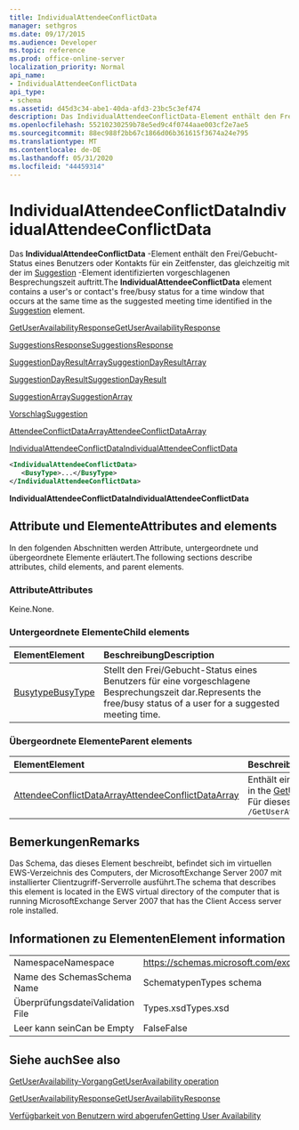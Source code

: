 ```yaml
---
title: IndividualAttendeeConflictData
manager: sethgros
ms.date: 09/17/2015
ms.audience: Developer
ms.topic: reference
ms.prod: office-online-server
localization_priority: Normal
api_name:
- IndividualAttendeeConflictData
api_type:
- schema
ms.assetid: d45d3c34-abe1-40da-afd3-23bc5c3ef474
description: Das IndividualAttendeeConflictData-Element enthält den Frei/Gebucht-Status eines Benutzers oder Kontakts für ein Zeitfenster, das gleichzeitig mit der im suggestion-Element identifizierten vorgeschlagenen Besprechungszeit auftritt.
ms.openlocfilehash: 55210230259b78e5ed9c4f0744aae003cf2e7ae5
ms.sourcegitcommit: 88ec988f2bb67c1866d06b361615f3674a24e795
ms.translationtype: MT
ms.contentlocale: de-DE
ms.lasthandoff: 05/31/2020
ms.locfileid: "44459314"
---
```

# <a name="individualattendeeconflictdata"></a><span data-ttu-id="55931-103">IndividualAttendeeConflictData</span><span class="sxs-lookup"><span data-stu-id="55931-103">IndividualAttendeeConflictData</span></span>

<span data-ttu-id="55931-104">Das **IndividualAttendeeConflictData** -Element enthält den Frei/Gebucht-Status eines Benutzers oder Kontakts für ein Zeitfenster, das gleichzeitig mit der im [Suggestion](suggestion.md) -Element identifizierten vorgeschlagenen Besprechungszeit auftritt.</span><span class="sxs-lookup"><span data-stu-id="55931-104">The **IndividualAttendeeConflictData** element contains a user's or contact's free/busy status for a time window that occurs at the same time as the suggested meeting time identified in the [Suggestion](suggestion.md) element.</span></span> 
  
[<span data-ttu-id="55931-105">GetUserAvailabilityResponse</span><span class="sxs-lookup"><span data-stu-id="55931-105">GetUserAvailabilityResponse</span></span>](getuseravailabilityresponse.md)
  
[<span data-ttu-id="55931-106">SuggestionsResponse</span><span class="sxs-lookup"><span data-stu-id="55931-106">SuggestionsResponse</span></span>](suggestionsresponse.md)
  
[<span data-ttu-id="55931-107">SuggestionDayResultArray</span><span class="sxs-lookup"><span data-stu-id="55931-107">SuggestionDayResultArray</span></span>](suggestiondayresultarray.md)
  
[<span data-ttu-id="55931-108">SuggestionDayResult</span><span class="sxs-lookup"><span data-stu-id="55931-108">SuggestionDayResult</span></span>](suggestiondayresult.md)
  
[<span data-ttu-id="55931-109">SuggestionArray</span><span class="sxs-lookup"><span data-stu-id="55931-109">SuggestionArray</span></span>](suggestionarray.md)
  
[<span data-ttu-id="55931-110">Vorschlag</span><span class="sxs-lookup"><span data-stu-id="55931-110">Suggestion</span></span>](suggestion.md)
  
[<span data-ttu-id="55931-111">AttendeeConflictDataArray</span><span class="sxs-lookup"><span data-stu-id="55931-111">AttendeeConflictDataArray</span></span>](attendeeconflictdataarray.md)
  
[<span data-ttu-id="55931-112">IndividualAttendeeConflictData</span><span class="sxs-lookup"><span data-stu-id="55931-112">IndividualAttendeeConflictData</span></span>](individualattendeeconflictdata.md)
  
```xml
<IndividualAttendeeConflictData>
   <BusyType>...</BusyType>
</IndividualAttendeeConflictData>
```

 <span data-ttu-id="55931-113">**IndividualAttendeeConflictData**</span><span class="sxs-lookup"><span data-stu-id="55931-113">**IndividualAttendeeConflictData**</span></span>
## <a name="attributes-and-elements"></a><span data-ttu-id="55931-114">Attribute und Elemente</span><span class="sxs-lookup"><span data-stu-id="55931-114">Attributes and elements</span></span>

<span data-ttu-id="55931-115">In den folgenden Abschnitten werden Attribute, untergeordnete und übergeordnete Elemente erläutert.</span><span class="sxs-lookup"><span data-stu-id="55931-115">The following sections describe attributes, child elements, and parent elements.</span></span>
  
### <a name="attributes"></a><span data-ttu-id="55931-116">Attribute</span><span class="sxs-lookup"><span data-stu-id="55931-116">Attributes</span></span>

<span data-ttu-id="55931-117">Keine.</span><span class="sxs-lookup"><span data-stu-id="55931-117">None.</span></span>
  
### <a name="child-elements"></a><span data-ttu-id="55931-118">Untergeordnete Elemente</span><span class="sxs-lookup"><span data-stu-id="55931-118">Child elements</span></span>

|<span data-ttu-id="55931-119">**Element**</span><span class="sxs-lookup"><span data-stu-id="55931-119">**Element**</span></span>|<span data-ttu-id="55931-120">**Beschreibung**</span><span class="sxs-lookup"><span data-stu-id="55931-120">**Description**</span></span>|
|:-----|:-----|
|[<span data-ttu-id="55931-121">Busytype</span><span class="sxs-lookup"><span data-stu-id="55931-121">BusyType</span></span>](busytype.md) <br/> |<span data-ttu-id="55931-122">Stellt den Frei/Gebucht-Status eines Benutzers für eine vorgeschlagene Besprechungszeit dar.</span><span class="sxs-lookup"><span data-stu-id="55931-122">Represents the free/busy status of a user for a suggested meeting time.</span></span>  <br/> |
   
### <a name="parent-elements"></a><span data-ttu-id="55931-123">Übergeordnete Elemente</span><span class="sxs-lookup"><span data-stu-id="55931-123">Parent elements</span></span>

|<span data-ttu-id="55931-124">**Element**</span><span class="sxs-lookup"><span data-stu-id="55931-124">**Element**</span></span>|<span data-ttu-id="55931-125">**Beschreibung**</span><span class="sxs-lookup"><span data-stu-id="55931-125">**Description**</span></span>|
|:-----|:-----|
|[<span data-ttu-id="55931-126">AttendeeConflictDataArray</span><span class="sxs-lookup"><span data-stu-id="55931-126">AttendeeConflictDataArray</span></span>](attendeeconflictdataarray.md) <br/> |<span data-ttu-id="55931-127">Enthält ein Array von Konfliktdaten für Teilnehmer, die in der [GetUserAvailabilityRequest](getuseravailabilityrequest.md)identifiziert wurden.</span><span class="sxs-lookup"><span data-stu-id="55931-127">Contains an array of conflict data for attendees identified in the [GetUserAvailabilityRequest](getuseravailabilityrequest.md).</span></span>  <br/> <span data-ttu-id="55931-128">Für dieses Element wird folgender XPath-Ausdruck verwendet: </span><span class="sxs-lookup"><span data-stu-id="55931-128">The following is the XPath expression to this element:</span></span>  <br/>  `/GetUserAvailabilityResponse/SuggestionsResponse/SuggestionDayResultArray/SuggestionDayResult[i]/SuggestionArray/Suggestion[i]/AttendeeConflictDataArray` <br/> |
   
## <a name="remarks"></a><span data-ttu-id="55931-129">Bemerkungen</span><span class="sxs-lookup"><span data-stu-id="55931-129">Remarks</span></span>

<span data-ttu-id="55931-130">Das Schema, das dieses Element beschreibt, befindet sich im virtuellen EWS-Verzeichnis des Computers, der MicrosoftExchange Server 2007 mit installierter Clientzugriff-Serverrolle ausführt.</span><span class="sxs-lookup"><span data-stu-id="55931-130">The schema that describes this element is located in the EWS virtual directory of the computer that is running MicrosoftExchange Server 2007 that has the Client Access server role installed.</span></span>
  
## <a name="element-information"></a><span data-ttu-id="55931-131">Informationen zu Elementen</span><span class="sxs-lookup"><span data-stu-id="55931-131">Element information</span></span>

|||
|:-----|:-----|
|<span data-ttu-id="55931-132">Namespace</span><span class="sxs-lookup"><span data-stu-id="55931-132">Namespace</span></span>  <br/> |https://schemas.microsoft.com/exchange/services/2006/types  <br/> |
|<span data-ttu-id="55931-133">Name des Schemas</span><span class="sxs-lookup"><span data-stu-id="55931-133">Schema Name</span></span>  <br/> |<span data-ttu-id="55931-134">Schematypen</span><span class="sxs-lookup"><span data-stu-id="55931-134">Types schema</span></span>  <br/> |
|<span data-ttu-id="55931-135">Überprüfungsdatei</span><span class="sxs-lookup"><span data-stu-id="55931-135">Validation File</span></span>  <br/> |<span data-ttu-id="55931-136">Types.xsd</span><span class="sxs-lookup"><span data-stu-id="55931-136">Types.xsd</span></span>  <br/> |
|<span data-ttu-id="55931-137">Leer kann sein</span><span class="sxs-lookup"><span data-stu-id="55931-137">Can be Empty</span></span>  <br/> |<span data-ttu-id="55931-138">False</span><span class="sxs-lookup"><span data-stu-id="55931-138">False</span></span>  <br/> |
   
## <a name="see-also"></a><span data-ttu-id="55931-139">Siehe auch</span><span class="sxs-lookup"><span data-stu-id="55931-139">See also</span></span>



[<span data-ttu-id="55931-140">GetUserAvailability-Vorgang</span><span class="sxs-lookup"><span data-stu-id="55931-140">GetUserAvailability operation</span></span>](getuseravailability-operation.md)
  
[<span data-ttu-id="55931-141">GetUserAvailabilityResponse</span><span class="sxs-lookup"><span data-stu-id="55931-141">GetUserAvailabilityResponse</span></span>](getuseravailabilityresponse.md)


[<span data-ttu-id="55931-142">Verfügbarkeit von Benutzern wird abgerufen</span><span class="sxs-lookup"><span data-stu-id="55931-142">Getting User Availability</span></span>](https://msdn.microsoft.com/library/d4133fcb-9b0f-4e6b-aadf-a389da83516a%28Office.15%29.aspx)

